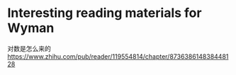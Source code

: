# Interesting reading materials for Wyman

对数是怎么来的
<https://www.zhihu.com/pub/reader/119554814/chapter/873638614838448128> 